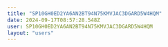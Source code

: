 ```yaml
---
title: "SP10GH0ED2YA6AN2BT94N75KMVJAC3DGARD5W4HQM"
date: 2024-09-17T08:57:28.548Z
user: SP10GH0ED2YA6AN2BT94N75KMVJAC3DGARD5W4HQM
layout: "users"
---
```

    